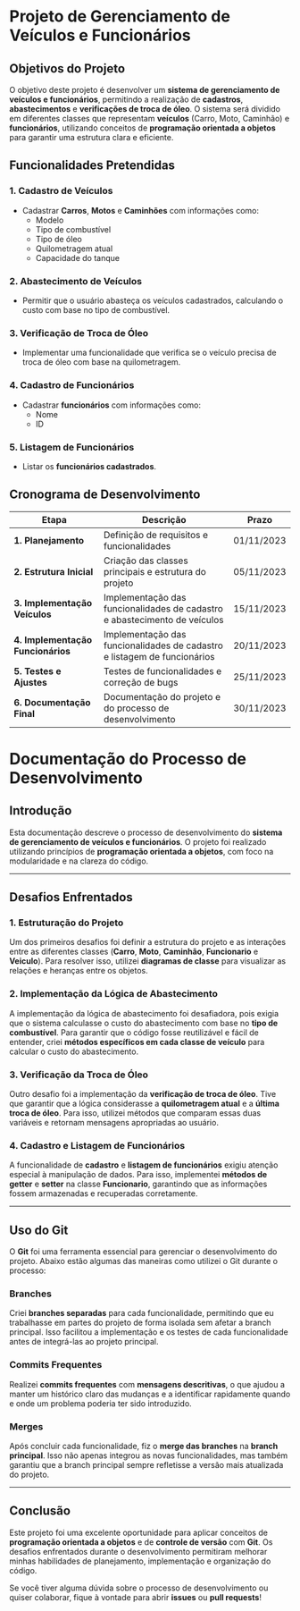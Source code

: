 # Projeto de Gerenciamento de Veículos e Funcionários

## Objetivos do Projeto
O objetivo deste projeto é desenvolver um **sistema de gerenciamento de veículos e funcionários**, permitindo a realização de **cadastros**, **abastecimentos** e **verificações de troca de óleo**. O sistema será dividido em diferentes classes que representam **veículos** (Carro, Moto, Caminhão) e **funcionários**, utilizando conceitos de **programação orientada a objetos** para garantir uma estrutura clara e eficiente.

## Funcionalidades Pretendidas

### 1. Cadastro de Veículos
- Cadastrar **Carros**, **Motos** e **Caminhões** com informações como:
  - Modelo
  - Tipo de combustível
  - Tipo de óleo
  - Quilometragem atual
  - Capacidade do tanque

### 2. Abastecimento de Veículos
- Permitir que o usuário abasteça os veículos cadastrados, calculando o custo com base no tipo de combustível.

### 3. Verificação de Troca de Óleo
- Implementar uma funcionalidade que verifica se o veículo precisa de troca de óleo com base na quilometragem.

### 4. Cadastro de Funcionários
- Cadastrar **funcionários** com informações como:
  - Nome
  - ID

### 5. Listagem de Funcionários
- Listar os **funcionários cadastrados**.

## Cronograma de Desenvolvimento

| Etapa                         | Descrição                                                      | Prazo         |
|-------------------------------|----------------------------------------------------------------|---------------|
| **1. Planejamento**            | Definição de requisitos e funcionalidades                      | 01/11/2023    |
| **2. Estrutura Inicial**       | Criação das classes principais e estrutura do projeto          | 05/11/2023    |
| **3. Implementação Veículos**  | Implementação das funcionalidades de cadastro e abastecimento de veículos | 15/11/2023    |
| **4. Implementação Funcionários** | Implementação das funcionalidades de cadastro e listagem de funcionários | 20/11/2023    |
| **5. Testes e Ajustes**        | Testes de funcionalidades e correção de bugs                   | 25/11/2023    |
| **6. Documentação Final**     | Documentação do projeto e do processo de desenvolvimento       | 30/11/2023    |

# Documentação do Processo de Desenvolvimento

## Introdução
Esta documentação descreve o processo de desenvolvimento do **sistema de gerenciamento de veículos e funcionários**. O projeto foi realizado utilizando princípios de **programação orientada a objetos**, com foco na modularidade e na clareza do código.

---

## Desafios Enfrentados

### 1. Estruturação do Projeto
Um dos primeiros desafios foi definir a estrutura do projeto e as interações entre as diferentes classes (**Carro**, **Moto**, **Caminhão**, **Funcionario** e **Veiculo**). Para resolver isso, utilizei **diagramas de classe** para visualizar as relações e heranças entre os objetos.

### 2. Implementação da Lógica de Abastecimento
A implementação da lógica de abastecimento foi desafiadora, pois exigia que o sistema calculasse o custo do abastecimento com base no **tipo de combustível**. Para garantir que o código fosse reutilizável e fácil de entender, criei **métodos específicos em cada classe de veículo** para calcular o custo do abastecimento.

### 3. Verificação da Troca de Óleo
Outro desafio foi a implementação da **verificação de troca de óleo**. Tive que garantir que a lógica considerasse a **quilometragem atual** e a **última troca de óleo**. Para isso, utilizei métodos que comparam essas duas variáveis e retornam mensagens apropriadas ao usuário.

### 4. Cadastro e Listagem de Funcionários
A funcionalidade de **cadastro** e **listagem de funcionários** exigiu atenção especial à manipulação de dados. Para isso, implementei **métodos de getter** e **setter** na classe **Funcionario**, garantindo que as informações fossem armazenadas e recuperadas corretamente.

---

## Uso do Git

O **Git** foi uma ferramenta essencial para gerenciar o desenvolvimento do projeto. Abaixo estão algumas das maneiras como utilizei o Git durante o processo:

### **Branches**
Criei **branches separadas** para cada funcionalidade, permitindo que eu trabalhasse em partes do projeto de forma isolada sem afetar a branch principal. Isso facilitou a implementação e os testes de cada funcionalidade antes de integrá-las ao projeto principal.

### **Commits Frequentes**
Realizei **commits frequentes** com **mensagens descritivas**, o que ajudou a manter um histórico claro das mudanças e a identificar rapidamente quando e onde um problema poderia ter sido introduzido.

### **Merges**
Após concluir cada funcionalidade, fiz o **merge das branches** na **branch principal**. Isso não apenas integrou as novas funcionalidades, mas também garantiu que a branch principal sempre refletisse a versão mais atualizada do projeto.

---

## Conclusão
Este projeto foi uma excelente oportunidade para aplicar conceitos de **programação orientada a objetos** e de **controle de versão** com **Git**. Os desafios enfrentados durante o desenvolvimento permitiram melhorar minhas habilidades de planejamento, implementação e organização do código.

Se você tiver alguma dúvida sobre o processo de desenvolvimento ou quiser colaborar, fique à vontade para abrir **issues** ou **pull requests**!



